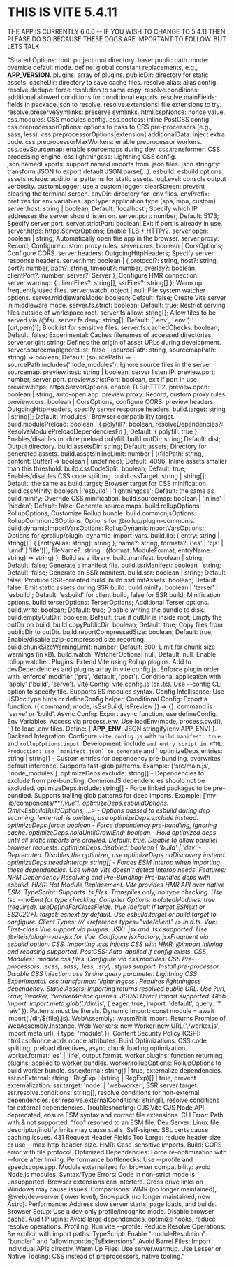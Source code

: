 # THIS IS VITE 5.4.11 
THE APP IS CURRENTLY 6.0.6  -- IF YOU WISH TO CHANGE TO 5.4.11 THEN PLEASE DO SO BECAUSE THESE DOCS ARE IMPORTANT TO FOLLOW. BUT LETS TALK

"Shared Options: root: project root directory. base: public path. mode: override default mode. define: global constant replacements, e.g., __APP_VERSION__. plugins: array of plugins. publicDir: directory for static assets. cacheDir: directory to save cache files. resolve.alias: alias config. resolve.dedupe: force resolution to same copy. resolve.conditions: additional allowed conditions for conditional exports. resolve.mainFields: fields in package.json to resolve. resolve.extensions: file extensions to try. resolve.preserveSymlinks: preserve symlinks. html.cspNonce: nonce value. css.modules: CSS modules config. css.postcss: inline PostCSS config. css.preprocessorOptions: options to pass to CSS pre-processors (e.g., sass, less). css.preprocessorOptions[extension].additionalData: inject extra code. css.preprocessorMaxWorkers: enable preprocessor workers. css.devSourcemap: enable sourcemaps during dev. css.transformer: CSS processing engine. css.lightningcss: Lightning CSS config. json.namedExports: support named imports from .json files. json.stringify: transform JSON to export default JSON.parse(...). esbuild: esbuild options. assetsInclude: additional patterns for static assets. logLevel: console output verbosity. customLogger: use a custom logger. clearScreen: prevent clearing the terminal screen. envDir: directory for .env files. envPrefix: prefixes for env variables. appType: application type (spa, mpa, custom). server.host: string | boolean; Default: 'localhost'; Specify which IP addresses the server should listen on. server.port: number; Default: 5173; Specify server port. server.strictPort: boolean; Exit if port is already in use. server.https: https.ServerOptions; Enable TLS + HTTP/2. server.open: boolean | string; Automatically open the app in the browser. server.proxy: Record; Configure custom proxy rules. server.cors: boolean | CorsOptions; Configure CORS. server.headers: OutgoingHttpHeaders; Specify server response headers. server.hmr: boolean | { protocol?: string, host?: string, port?: number, path?: string, timeout?: number, overlay?: boolean, clientPort?: number, server?: Server }; Configure HMR connection. server.warmup: { clientFiles?: string[], ssrFiles?: string[] }; Warm up frequently used files. server.watch: object | null; File system watcher options. server.middlewareMode: boolean; Default: false; Create Vite server in middleware mode. server.fs.strict: boolean; Default: true; Restrict serving files outside of workspace root. server.fs.allow: string[]; Allow files to be served via /@fs/. server.fs.deny: string[]; Default: ['.env', '.env.*', '*.{crt,pem}']; Blocklist for sensitive files. server.fs.cachedChecks: boolean; Default: false; Experimental: Caches filenames of accessed directories. server.origin: string; Defines the origin of asset URLs during development. server.sourcemapIgnoreList: false | (sourcePath: string, sourcemapPath: string) => boolean; Default: (sourcePath) => sourcePath.includes('node_modules'); Ignore source files in the server sourcemap. preview.host: string | boolean, server listen IP. preview.port: number, server port. preview.strictPort: boolean, exit if port in use. preview.https: https.ServerOptions, enable TLS/HTTP2. preview.open: boolean | string, auto-open app. preview.proxy: Record, custom proxy rules. preview.cors: boolean | CorsOptions, configure CORS. preview.headers: OutgoingHttpHeaders, specify server response headers. build.target: string | string[]; Default: 'modules'; Browser compatibility target. build.modulePreload: boolean | { polyfill?: boolean, resolveDependencies?: ResolveModulePreloadDependenciesFn }; Default: { polyfill: true }; Enables/disables module preload polyfill. build.outDir: string; Default: dist; Output directory. build.assetsDir: string; Default: assets; Directory for generated assets. build.assetsInlineLimit: number | ((filePath: string, content: Buffer) => boolean | undefined); Default: 4096; Inline assets smaller than this threshold. build.cssCodeSplit: boolean; Default: true; Enables/disables CSS code splitting. build.cssTarget: string | string[]; Default: the same as build.target; Browser target for CSS minification. build.cssMinify: boolean | 'esbuild' | 'lightningcss'; Default: the same as build.minify; Override CSS minification. build.sourcemap: boolean | 'inline' | 'hidden'; Default: false; Generate source maps. build.rollupOptions: RollupOptions; Customize Rollup bundle. build.commonjsOptions: RollupCommonJSOptions; Options for @rollup/plugin-commonjs. build.dynamicImportVarsOptions: RollupDynamicImportVarsOptions; Options for @rollup/plugin-dynamic-import-vars. build.lib: { entry: string | string[] | { [entryAlias: string]: string }, name?: string, formats?: ('es' | 'cjs' | 'umd' | 'iife')[], fileName?: string | ((format: ModuleFormat, entryName: string) => string) }; Build as a library. build.manifest: boolean | string; Default: false; Generate a manifest file. build.ssrManifest: boolean | string; Default: false; Generate an SSR manifest. build.ssr: boolean | string; Default: false; Produce SSR-oriented build. build.ssrEmitAssets: boolean; Default: false; Emit static assets during SSR build. build.minify: boolean | 'terser' | 'esbuild'; Default: 'esbuild' for client build, false for SSR build; Minification options. build.terserOptions: TerserOptions; Additional Terser options. build.write: boolean; Default: true; Disable writing the bundle to disk. build.emptyOutDir: boolean; Default: true if outDir is inside root; Empty the outDir on build. build.copyPublicDir: boolean; Default: true; Copy files from publicDir to outDir. build.reportCompressedSize: boolean; Default: true; Enable/disable gzip-compressed size reporting. build.chunkSizeWarningLimit: number; Default: 500; Limit for chunk size warnings (in kB). build.watch: WatcherOptions| null; Default: null; Enable rollup watcher. Plugins: Extend Vite using Rollup plugins. Add to devDependencies and plugins array in vite.config.js. Enforce plugin order with 'enforce' modifier ('pre', 'default', 'post'). Conditional application with 'apply' ('build', 'serve'). Vite Config: vite.config.js (or .ts). Use --config CLI option to specify file. Supports ES modules syntax. Config Intellisense: Use JSDoc type hints or defineConfig helper. Conditional Config: Export a function: ({ command, mode, isSsrBuild, isPreview }) => {}. command is 'serve' or 'build'. Async Config: Export async function, use defineConfig. Env Variables: Access via process.env. Use loadEnv(mode, process.cwd(), '') to load .env files. Define: { __APP_ENV__: JSON.stringify(env.APP_ENV) }. Backend Integration: Configure `vite.config.js` with `build.manifest: true` and `rollupOptions.input`. Development: include `` and entry script in HTML. Production: use `manifest.json` to generate `` and ` optimizeDeps.entries: string | string[] - Custom entries for dependency pre-bundling, overwrites default inference. Supports fast-glob patterns. Example: ['src/main.js', '!node_modules']. optimizeDeps.exclude: string[] - Dependencies to exclude from pre-bundling. CommonJS dependencies should not be excluded. optimizeDeps.include: string[] - Force linked packages to be pre-bundled. Supports trailing glob patterns for deep imports. Example: ['my-lib/components/**/*.vue']. optimizeDeps.esbuildOptions: Omit<EsbuildBuildOptions, ...> - Options passed to esbuild during dep scanning. 'external' is omitted, use optimizeDeps.exclude instead. optimizeDeps.force: boolean - Force dependency pre-bundling, ignoring cache. optimizeDeps.holdUntilCrawlEnd: boolean - Hold optimized deps until all static imports are crawled. Default: true. Disable to allow parallel browser requests. optimizeDeps.disabled: boolean | 'build' | 'dev' - Deprecated. Disables the optimizer, use optimizeDeps.noDiscovery instead. optimizeDeps.needsInterop: string[] - Forces ESM interop when importing these dependencies. Use when Vite doesn't detect interop needs. Features: NPM Dependency Resolving and Pre-Bundling: Pre-bundles deps with esbuild. HMR: Hot Module Replacement. Vite provides HMR API over native ESM. TypeScript: Supports .ts files. Transpiles only, no type checking. Use tsc --noEmit for type checking. Compiler Options: isolatedModules: true (required). useDefineForClassFields: true (default if target ESNext or ES2022+). target: esnext by default. Use esbuild.target or build.target to configure. Client Types: /// <reference types=\"vite/client\" /> in d.ts. Vue: First-class Vue support via plugins. JSX: .jsx and .tsx supported. Use @vitejs/plugin-vue-jsx for Vue. Configure jsxFactory, jsxFragment via esbuild option. CSS: Importing .css injects CSS with HMR. @import inlining and rebasing supported. PostCSS: Auto-applied if config exists. CSS Modules: .module.css files. Configure via css.modules. CSS Pre-processors: .scss, .sass, .less, .styl, .stylus support. Install pre-processor. Disable CSS injection: use ?inline query parameter. Lightning CSS: Experimental. css.transformer: 'lightningcss'. Requires lightningcss dependency. Static Assets: Importing returns resolved public URL. Use ?url, ?raw, ?worker, ?worker&inline queries. JSON: Direct import supported. Glob Import: import.meta.glob('./dir/*.js', { eager: true, import: 'default', query: '?raw' }). Patterns must be literals. Dynamic Import: const module = await import(./dir/${file}.js). WebAssembly: .wasm?init import. Returns Promise of WebAssembly.Instance. Web Workers: new Worker(new URL('./worker.js', import.meta.url), { type: 'module' }). Content Security Policy (CSP): html.cspNonce adds nonce attributes. Build Optimizations: CSS code splitting, preload directives, async chunk loading optimization. worker.format: 'es' | 'iife', output format. worker.plugins: function returning plugins, applied to worker bundles. worker.rollupOptions: RollupOptions to build worker bundle. ssr.external: string[] | true, externalize dependencies. ssr.noExternal: string | RegExp | (string | RegExp)[] | true, prevent externalization. ssr.target: 'node' | 'webworker', SSR server target. ssr.resolve.conditions: string[], resolve conditions for non-external dependencies. ssr.resolve.externalConditions: string[], resolve conditions for external dependencies. Troubleshooting: CJS Vite CJS Node API deprecated, ensure ESM syntax and correct file extensions. CLI Error: Path with & not supported. \"foo\" resolved to an ESM file. Dev Server: Linux file descriptor/inotify limits may cause stalls. Self-signed SSL certs cause caching issues. 431 Request Header Fields Too Large: reduce header size or use --max-http-header-size. HMR: Case-sensitive imports. Build: CORS error with file protocol. Optimized Dependencies: Force re-optimization with --force after linking. Performance bottlenecks: Use --profile and speedscope.app. Module externalized for browser compatibility: avoid Node.js modules. Syntax/Type Errors: Code in non-strict mode is unsupported. Browser extensions can interfere. Cross drive links on Windows may cause issues. Comparisons: WMR (no longer maintained), @web/dev-server (lower level), Snowpack (no longer maintained, now Astro). Performance: Address slow server starts, page loads, and builds. Browser Setup: Use a dev-only profile/incognito mode. Disable browser cache. Audit Plugins: Avoid large dependencies, optimize hooks, reduce resolve operations. Profiling: Run vite --profile. Reduce Resolve Operations: Be explicit with import paths. TypeScript: Enable \"moduleResolution\": \"bundler\" and \"allowImportingTsExtensions\". Avoid Barrel Files: Import individual APIs directly. Warm Up Files: Use server.warmup. Use Lesser or Native Tooling: CSS instead of preprocessors, native tooling."